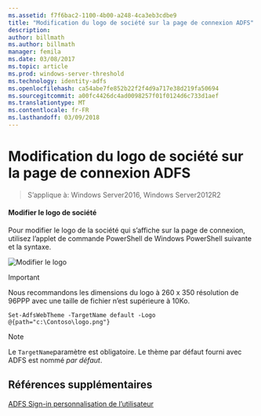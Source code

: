 ```yaml
---
ms.assetid: f7f6bac2-1100-4b00-a248-4ca3eb3cdbe9
title: "Modification du logo de société sur la page de connexion ADFS"
description: 
author: billmath
ms.author: billmath
manager: femila
ms.date: 03/08/2017
ms.topic: article
ms.prod: windows-server-threshold
ms.technology: identity-adfs
ms.openlocfilehash: ca54abe7fe852b22f2f4d9a717e38d219fa50694
ms.sourcegitcommit: a00fc4426dc4ad0098257f01f0124d6c733d1aef
ms.translationtype: MT
ms.contentlocale: fr-FR
ms.lasthandoff: 03/09/2018
---
```

# <a name="changing-the-company-logo-on-the-ad-fs-sign-in-page"></a>Modification du logo de société sur la page de connexion ADFS

>S’applique à: Windows Server2016, Windows Server2012R2

#### <a name="change-company-logo"></a>Modifier le logo de société  
Pour modifier le logo de la société qui s’affiche sur la page de connexion, utilisez l’applet de commande PowerShell de Windows PowerShell suivante et la syntaxe.  

![Modifier le logo](media/AD-FS-user-sign-in-customization/ADFS_Blue_Custom2.png)
  
> [!IMPORTANT]  
> Nous recommandons les dimensions du logo à 260 x 350 résolution de 96PPP avec une taille de fichier n’est supérieure à 10Ko.  
  
    
    Set-AdfsWebTheme -TargetName default -Logo @{path="c:\Contoso\logo.png"}  

  
> [!NOTE]  
> Le `TargetName`paramètre est obligatoire. Le thème par défaut fourni avec ADFS est nommé *par défaut*.  

## <a name="additional-references"></a>Références supplémentaires 
[ADFS Sign-in personnalisation de l’utilisateur](AD-FS-user-sign-in-customization.md)  
